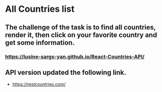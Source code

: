 # All Countries list
## The challenge of the task is to find all countries, render it, then click on your favorite country and get some information.
###  https://lusine-sargs-yan.github.io/React-Countries-API/

## API version updated the following link.
* https://restcountries.com/ 